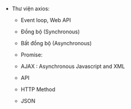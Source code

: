 - Thư viện axios:
    + Event loop, Web API
    + Đồng bộ (Synchronous)
    + Bất đồng bộ (Asynchronous)
    + Promise: 

    + AJAX : Asynchronous Javascript and XML
    + API
    + HTTP Method
    + JSON
